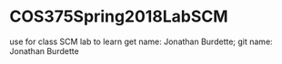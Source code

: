# COS375Spring2018LabSCM
use for class SCM lab to learn get
name: Jonathan Burdette; git name: Jonathan Burdette
